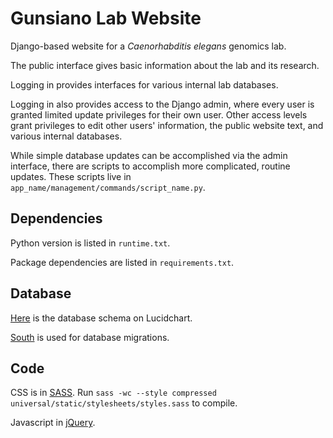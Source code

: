 # Gunsiano Lab Website

Django-based website for a _Caenorhabditis elegans_ genomics lab.

The public interface gives basic information about the lab and its research.

Logging in provides interfaces for various internal lab databases.

Logging in also provides access to the Django admin, where every user 
is granted limited update privileges for their own user.
Other access levels grant privileges to edit other users' information,
the public website text, and various internal databases.

While simple database updates can be accomplished via the admin interface,
there are scripts to accomplish more complicated, routine updates.
These scripts live in `app_name/management/commands/script_name.py`.

## Dependencies

Python version is listed in `runtime.txt`.

Package dependencies are listed in `requirements.txt`.

## Database

[Here](https://www.lucidchart.com/documents/view/492c-0ebc-51d33178-9110-78400a001d4e)
is the database schema on Lucidchart.

[South](http://south.readthedocs.org/en/latest/) is used for database migrations.

## Code

CSS is in [SASS](http://sass-lang.com/). Run
`sass -wc --style compressed universal/static/stylesheets/styles.sass`
to compile.

Javascript in [jQuery](http://jquery.com/).
